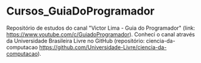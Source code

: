 # Cursos_GuiaDoProgramador

Repositório de estudos do canal "Victor Lima - Guia do Programador" (link: https://www.youtube.com/c/GuiadoProgramador).
Conheci o canal através da Universidade Brasileira Livre no GitHub (repositório: ciencia-da-computacao https://github.com/Universidade-Livre/ciencia-da-computacao).